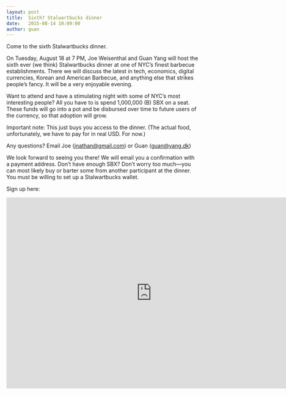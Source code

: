 ```yaml
---
layout: post
title:  Sixth? Stalwartbucks dinner
date:   2015-08-14 10:09:00
author: guan
---
```


Come to the sixth Stalwartbucks dinner.

On Tuesday, August 18 at 7 PM, Joe Weisenthal and Guan Yang will host the sixth ever (we think) Stalwartbucks dinner at one of NYC’s finest barbecue establishments. There we will discuss the latest in tech, economics, digital currencies, Korean and American Barbecue, and anything else that strikes people’s fancy. It will be a very enjoyable evening.

Want to attend and have a stimulating night with some of NYC’s most interesting people? All you have to is spend 1,000,000 (B) SBX on a seat. These funds will go into a pot and be disbursed over time to future users of the currency, so that adoption will grow.

Important note: This just buys you access to the dinner. (The actual food, unfortunately, we have to pay for in real USD. For now.)

Any questions? Email Joe (jnathan@gmail.com) or Guan (guan@yang.dk)

We look forward to seeing you there! We will email you a confirmation with a payment address. Don’t have enough SBX? Don’t worry too much—you can most likely buy or barter some from another participant at the dinner. You must be willing to set up a Stalwartbucks wallet.

Sign up here:

<iframe src="https://docs.google.com/forms/d/1aS54Y6bdoO7OiSowezyjwau-NiSWautqyglGNDGVHMk/viewform?embedded=true" width="760" height="500" frameborder="0" marginheight="0" marginwidth="0">Loading...</iframe>
